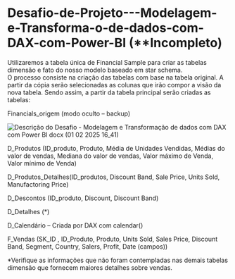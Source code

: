 # Desafio-de-Projeto---Modelagem-e-Transforma-o-de-dados-com-DAX-com-Power-BI (**Incompleto)
Utilizaremos a tabela única de Financial Sample para criar as tabelas dimensão e fato do nosso modelo baseado em star schema.<br>
O processo consiste na criação das tabelas com base na tabela original. A partir da cópia serão selecionadas as colunas que irão compor a visão da nova tabela. Sendo assim, a partir da tabela principal serão criadas as tabelas:<br>

Financials_origem (modo oculto – backup)<br>

![Descrição do Desafio - Modelagem e Transformação de dados com DAX com Power BI docx (01 02 2025 16_41)](https://github.com/user-attachments/assets/621a6980-e48e-432a-9739-cc2cdeaf55a9)

D_Produtos (ID_produto, Produto, Média de Unidades Vendidas, Médias do valor de vendas, Mediana do valor de vendas, Valor máximo de Venda, Valor mínimo de Venda)<br>

D_Produtos_Detalhes(ID_produtos, Discount Band, Sale Price, Units Sold, Manufactoring Price)<br>

D_Descontos (ID_produto, Discount, Discount Band)<br>

D_Detalhes (*)<br>

D_Calendário – Criada por DAX com calendar()<br>

F_Vendas (SK_ID , ID_Produto, Produto, Units Sold, Sales Price, Discount Band, Segment, Country, Salers, Profit, Date (campos))<br>


*Verifique as informações que não foram contempladas nas demais tabelas dimensão que fornecem maiores detalhes sobre vendas.<br>
